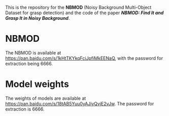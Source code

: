 This is the repository for the **NBMOD** (Noisy Background Multi-Object Dataset for grasp detection) and the code of the paper ***NBMOD: Find It and Grasp It in Noisy Background***.

# NBMOD
The NBMOD is available at https://pan.baidu.com/s/1kHtTKYkqFciJpfiMkEENaQ, with the password for extraction being 6666.

# Model weights
The weights of models are available at https://pan.baidu.com/s/18tAB5Yuu0yAJiyQvjE2vJw. The password for extraction is 6666.

